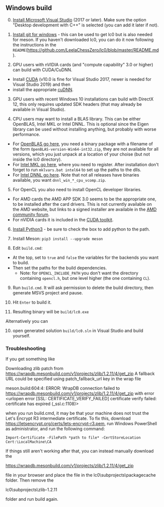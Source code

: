 ## Windows build

0. [Install Microsoft Visual Studio](https://visualstudio.microsoft.com/) (2017 or later). Make sure
   the option "Desktop development with C++" is selected (you can add it later if not).

1. [Install git for windows](https://git-scm.com/download/win) - this can be used to get lc0 but is also
   needed for meson. If you haven't downloaded lc0, you can do it now following the instructions in
   the `README`(https://github.com/LeelaChessZero/lc0/blob/master/README.md).

2. GPU users with nVIDIA cards (and "compute capability" 3.0 or higher) can build with CUDA/CuDNN.
*  Install [CUDA](https://developer.nvidia.com/cuda-zone) (v10.0 is fine for Visual Studio 2017, newer is
   needed for Visual Studio 2019) and then
*  install the appropriate [cuDNN](https://developer.nvidia.com/cudnn).

3. GPU users with recent Windows 10 installations can build with DirectX 12, this only requires updated
   SDK headers (that may already be available in Visual Studio).

4. CPU users may want to install a BLAS library. This can be either OpenBLAS, Intel MKL or Intel DNNL.
   This is optional since the Eigen library can be used without installing anything, but probably with
   worse performance.
*  For [OpenBLAS go here](http://www.openblas.net/), you need a binary package with a filename of the
   form `OpenBLAS-version-Win64-int32.zip`, they are not available for all versions, which you just unpack
   at a location of your choise (but not inside the lc0 directory).
*  For [Intel MKL go here](https://software.intel.com/en-us/mkl), where you need to register. After
   installation don't forget to run `mklvars.bat intel64` to set up the paths to the dlls.
*  For [Intel DNNL go here](https://github.com/intel/mkl-dnn/releases). Note that not all releases have
   binaries available, you want `dnnl_win_*_cpu_vcomp.zip`.

5. For OpenCL you also need to install OpenCL developer libraries.
*  For AMD cards the AMD APP SDK 3.0 seems to be the appropriate one, to be installed after the card drivers.
   This is not currently available on the AMD website, but links to a signed installer are available in the
   [AMD community forum](https://community.amd.com/thread/222855).
*  For nVIDIA cards it is included in the [CUDA toolkit](https://developer.nvidia.com/cuda-downloads).

6. [Install Python3](https://www.python.org/) - be sure to check the box to add python to the path.

7. Install Meson: `pip3 install --upgrade meson`

8. Edit `build.cmd`:
*  At the top, set to `true` and `false` the variables for the backends you want to build.
*  Then set the paths for the build dependencies.
    - Note: for `OPENCL_INCLUDE_PATH` you don't want the directory containing `opencl.h`, but one level higher
    (the one containing `CL`).

9. Run `build.cmd`. It will ask permission to delete the build directory, then generate MSVS project and
   pause.

10. Hit `Enter` to build it.

11. Resulting binary will be `build/lc0.exe`

Alternatively you can

10. open generated solution `build/lc0.sln` in Visual Studio and build yourself.


### Troubleshooting

If you get something like

   Downloading zlib patch from https://wrapdb.mesonbuild.com/v1/projects/zlib/1.2.11/4/get_zip
   A fallback URL could be specified using patch_fallback_url key in the wrap file

   meson.build:604:4: ERROR: WrapDB connection failed to https://wrapdb.mesonbuild.com/v1/projects/zlib/1.2.11/4/get_zip with error <urlopen error [SSL: CERTIFICATE_VERIFY_FAILED] certificate verify failed: certificate has expired (_ssl.c:1108)>

when you run build.cmd, it may be that your machine does not trust the Let's Encrypt R3 intermediate certificate. To fix this, download https://letsencrypt.org/certs/lets-encrypt-r3.pem, run Windows PowerShell as administrator, and run the following command:

`Import-Certificate -FilePath *path to file* -CertStoreLocation Cert:\LocalMachine\CA`

If things still aren't working after that, you can instead manually download the


   https://wrapdb.mesonbuild.com/v1/projects/zlib/1.2.11/4/get_zip

file in your browser and place the file in the lc0\subprojects\packagecache folder. Then remove the

   lc0\subprojects\zlib-1.2.11

folder and run build again.
